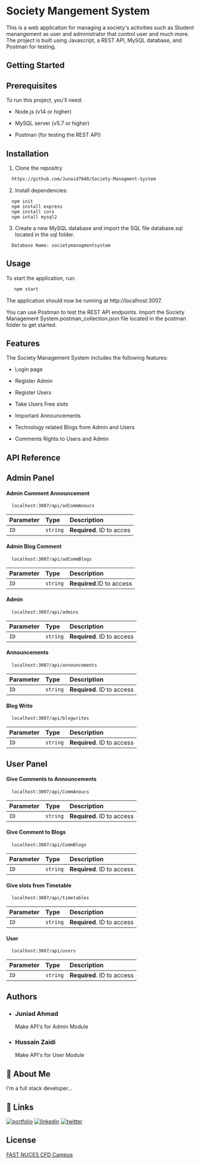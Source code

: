 
# Society Mangement System

This is a web application for managing a society's activities such as Student manangement as user and administrator that control user and much more. The project is built using Javascript, a REST API, MySQL database, and Postman for testing.

## Getting Started
## Prerequisites
To run this project, you'll need:

- Node.js (v14 or higher)

- MySQL server (v5.7 or higher)

- Postman (for testing the REST API)
## Installation
1) Clone the repositry

```bash
  https://github.com/Junaid7040/Society-Managment-System
```

2) Install dependencies:

```terminal
  npm init
  npm install express
  npm install cors
  npm intall mysql2
```

3) Create a new MySQL database and import the SQL file database.sql located in the sql folder.
```Database name
  Database Name: societymanagmentsystem
```


## Usage
To start the application, run:
```bash
   npm start
```
The application should now be running at http://localhost:3007.

You can use Postman to test the REST API endpoints. Import the Society Management System.postman_collection.json file located in the postman folder to get started.
## Features

The Society Management System includes the following features:
- Login page

- Register Admin

- Register Users

- Take Users Free slots

- Important Announcements

- Technology related Blogs from Admin and Users

- Comments Rights to Users and Admin
## API Reference
## Admin Panel
#### Admin Comment Announcement

```http
  localhost:3007/api/adCommAnoucs
```

| Parameter | Type     | Description                |
| :-------- | :------- | :------------------------- |
| `ID` | `string` | **Required**.  ID to acces |

#### Admin Blog Comment

```http
  localhost:3007/api/adCommBlogs
```

| Parameter | Type     | Description                       |
| :-------- | :------- | :-------------------------------- |
| `ID` | `string` | **Required**.ID to access |

#### Admin 

```http
  localhost:3007/api/admins
```

| Parameter | Type     | Description                       |
| :-------- | :------- | :-------------------------------- |
| `ID` | `string` | **Required**. ID to access |

#### Announcements

```http
  localhost:3007/api/announcements
```

| Parameter | Type     | Description                       |
| :-------- | :------- | :-------------------------------- |
| `ID` | `string` | **Required**. ID to access |


#### Blog Write

```http
  localhost:3007/api/blogwrites
```

| Parameter | Type     | Description                       |
| :-------- | :------- | :-------------------------------- |
| `ID` | `string` | **Required**. ID to access |

## User Panel
#### Give Comments to Announcements

```http
  localhost:3007/api/CommAnoucs
```

| Parameter | Type     | Description                       |
| :-------- | :------- | :-------------------------------- |
| `ID` | `string` | **Required**. ID to access |

#### Give Comment to Blogs

```http
  localhost:3007/api/CommBlogs
```

| Parameter | Type     | Description                       |
| :-------- | :------- | :-------------------------------- |
| `ID` | `string` | **Required**. ID to access |

#### Give slots from Timetable

```http
  localhost:3007/api/timetables
```

| Parameter | Type     | Description                       |
| :-------- | :------- | :-------------------------------- |
| `ID` | `string` | **Required**. ID to access |

#### User

```http
  localhost:3007/api/users
```

| Parameter | Type     | Description                       |
| :-------- | :------- | :-------------------------------- |
| `ID` | `string` | **Required**. ID to access |

## Authors

- ### Juniad Ahmad
  
  Make API's for Admin Module 

- ### Hussain Zaidi

  Make API's for User Module
## 🚀 About Me
I'm a full stack developer...


## 🔗 Links
[![portfolio](https://img.shields.io/badge/my_portfolio-000?style=for-the-badge&logo=ko-fi&logoColor=white)](https://katherineoelsner.com/)
[![linkedin](https://img.shields.io/badge/linkedin-0A66C2?style=for-the-badge&logo=linkedin&logoColor=white)](https://www.linkedin.com/)
[![twitter](https://img.shields.io/badge/twitter-1DA1F2?style=for-the-badge&logo=twitter&logoColor=white)](https://twitter.com/)


## License

[FAST NUCES CFD Campus](https://cfd.nu.edu.pk/)

